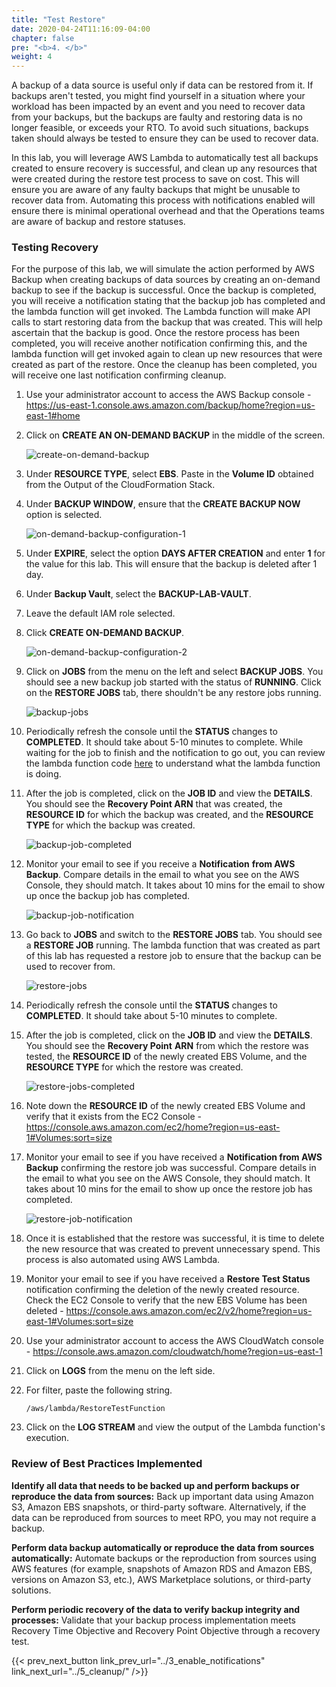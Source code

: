 ```yaml
---
title: "Test Restore"
date: 2020-04-24T11:16:09-04:00
chapter: false
pre: "<b>4. </b>"
weight: 4
---
```


A backup of a data source is useful only if data can be restored from it. If backups aren't tested, you might find yourself in a situation where your workload has been impacted by an event and you need to recover data from your backups, but the backups are faulty and restoring data is no longer feasible, or exceeds your RTO. To avoid such situations, backups taken should always be tested to ensure they can be used to recover data.

In this lab, you will leverage AWS Lambda to automatically test all backups created to ensure recovery is successful, and clean up any resources that were created during the restore test process to save on cost. This will ensure you are aware of any faulty backups that might be unusable to recover data from. Automating this process with notifications enabled will ensure there is minimal operational overhead and that the Operations teams are aware of backup and restore statuses.

### Testing Recovery

For the purpose of this lab, we will simulate the action performed by AWS Backup when creating backups of data sources by creating an on-demand backup to see if the backup is successful. Once the backup is completed, you will receive a notification stating that the backup job has completed and the lambda function will get invoked. The Lambda function will make API calls to start restoring data from the backup that was created. This will help ascertain that the backup is good. Once the restore process has been completed, you will receive another notification confirming this, and the lambda function will get invoked again to clean up new resources that were created as part of the restore. Once the cleanup has been completed, you will receive one last notification confirming cleanup.

1.  Use your administrator account to access the AWS Backup console - <https://us-east-1.console.aws.amazon.com/backup/home?region=us-east-1#home>
1.  Click on **CREATE AN ON-DEMAND BACKUP** in the middle of the screen.

    ![create-on-demand-backup](/Reliability/200_Testing_Backup_and_Restore_of_Data/Images/create-on-demand-backup.png)

1.  Under **RESOURCE TYPE**, select **EBS**. Paste in the **Volume ID** obtained from the Output of the CloudFormation Stack.
1.  Under **BACKUP WINDOW**, ensure that the **CREATE BACKUP NOW** option is selected.

    ![on-demand-backup-configuration-1](/Reliability/200_Testing_Backup_and_Restore_of_Data/Images/on-demand-backup-configuration-1.png)

1.  Under **EXPIRE**, select the option **DAYS AFTER CREATION** and enter **1** for the value for this lab. This will ensure that the backup is deleted after 1 day.
1.  Under **Backup Vault**, select the **BACKUP-LAB-VAULT**.
1.  Leave the default IAM role selected.
1.  Click **CREATE ON-DEMAND BACKUP**.

    ![on-demand-backup-configuration-2](/Reliability/200_Testing_Backup_and_Restore_of_Data/Images/on-demand-backup-configuration-2.png)

1.  Click on **JOBS** from the menu on the left and select **BACKUP JOBS**. You should see a new backup job started with the status of **RUNNING**. Click on the **RESTORE JOBS** tab, there shouldn't be any restore jobs running.

    ![backup-jobs](/Reliability/200_Testing_Backup_and_Restore_of_Data/Images/backup-jobs.png)

1. Periodically refresh the console until the **STATUS** changes to **COMPLETED**. It should take about 5-10 minutes to complete. While waiting for the job to finish and the notification to go out, you can review the lambda function code [here](Code/lambda_function.py) to understand what the lambda function is doing.
1. After the job is completed, click on the **JOB ID** and view the **DETAILS**. You should see the **Recovery Point ARN** that was created, the **RESOURCE ID** for which the backup was created, and the **RESOURCE TYPE** for which the backup was created.

    ![backup-job-completed](/Reliability/200_Testing_Backup_and_Restore_of_Data/Images/backup-job-completed.png)

1. Monitor your email to see if you receive a **Notification** **from AWS Backup**. Compare details in the email to what you see on the AWS Console, they should match. It takes about 10 mins for the email to show up once the backup job has completed.

    ![backup-job-notification](/Reliability/200_Testing_Backup_and_Restore_of_Data/Images/backup-job-notification.png)

1. Go back to **JOBS** and switch to the **RESTORE JOBS** tab. You should see a **RESTORE JOB** running. The lambda function that was created as part of this lab has requested a restore job to ensure that the backup can be used to recover from.

    ![restore-jobs](/Reliability/200_Testing_Backup_and_Restore_of_Data/Images/restore-jobs.png)

1. Periodically refresh the console until the **STATUS** changes to **COMPLETED**. It should take about 5-10 minutes to complete.
1. After the job is completed, click on the **JOB ID** and view the **DETAILS**. You should see the **Recovery Point** **ARN** from which the restore was tested, the **RESOURCE ID** of the newly created EBS Volume, and the **RESOURCE TYPE** for which the restore was created.

    ![restore-jobs-completed](/Reliability/200_Testing_Backup_and_Restore_of_Data/Images/restore-jobs-completed.png)

1. Note down the **RESOURCE ID** of the newly created EBS Volume and verify that it exists from the EC2 Console - <https://console.aws.amazon.com/ec2/home?region=us-east-1#Volumes:sort=size>
1. Monitor your email to see if you have received a **Notification from AWS Backup** confirming the restore job was successful. Compare details in the email to what you see on the AWS Console, they should match. It takes about 10 mins for the email to show up once the restore job has completed.

    ![restore-job-notification](/Reliability/200_Testing_Backup_and_Restore_of_Data/Images/restore-job-notification.png)

1. Once it is established that the restore was successful, it is time to delete the new resource that was created to prevent unnecessary spend. This process is also automated using AWS Lambda.
1. Monitor your email to see if you have received a **Restore Test Status** notification confirming the deletion of the newly created resource. Check the EC2 Console to verify that the new EBS Volume has been deleted - <https://console.aws.amazon.com/ec2/v2/home?region=us-east-1#Volumes:sort=size>
1. Use your administrator account to access the AWS CloudWatch console - <https://console.aws.amazon.com/cloudwatch/home?region=us-east-1>
1. Click on **LOGS** from the menu on the left side.
1. For filter, paste the following string.

   `/aws/lambda/RestoreTestFunction`

1.  Click on the **LOG STREAM** and view the output of the Lambda function's execution.

### Review of Best Practices Implemented

**Identify all data that needs to be backed up and perform backups or reproduce the data from sources:** Back up important data using Amazon S3, Amazon EBS snapshots, or third-party software. Alternatively, if the data can be reproduced from sources to meet RPO, you may not require a backup.

**Perform data backup automatically or reproduce the data from sources automatically:** Automate backups or the reproduction from sources using AWS features (for example, snapshots of Amazon RDS and Amazon EBS, versions on Amazon S3, etc.), AWS Marketplace solutions, or third-party solutions.

**Perform periodic recovery of the data to verify backup integrity and processes:** Validate that your backup process implementation meets Recovery Time Objective and Recovery Point Objective through a recovery test.

{{< prev_next_button link_prev_url="../3_enable_notifications" link_next_url="../5_cleanup/" />}}